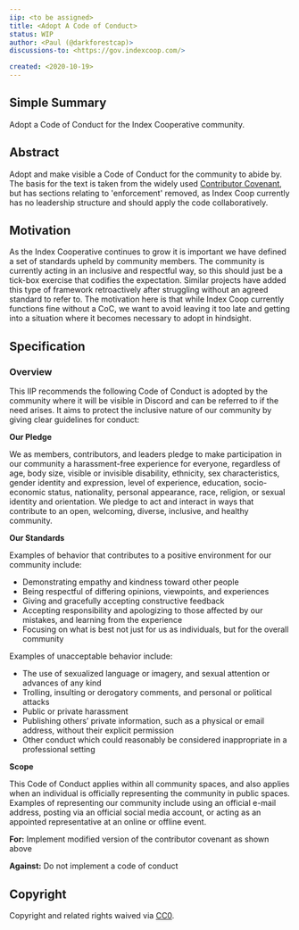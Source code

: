 ```yaml
---
iip: <to be assigned>
title: <Adopt A Code of Conduct>
status: WIP
author: <Paul (@darkforestcap)>
discussions-to: <https://gov.indexcoop.com/>

created: <2020-10-19>
---
```

## Simple Summary
<!--"If you can't explain it simply, you don't understand it well enough." Simply describe the outcome the proposed changes intends to achieve. This should be non-technical and accessible to a casual community member.-->
Adopt a Code of Conduct for the Index Cooperative community.

## Abstract
<!--A short (~200 word) description of the proposed change, the abstract should clearly describe the proposed change. This is what *will* be done if the IIP is implemented, not *why* it should be done or *how* it will be done. If the IIP proposes deploying a new contract, write, "we propose to deploy a new contract that will do x".-->
Adopt and make visible a Code of Conduct for the community to abide by. The basis for the text is taken from the widely used [Contributor Covenant](https://www.contributor-covenant.org/version/2/0/code_of_conduct/), but has sections relating to 'enforcement' removed, as Index Coop currently has no leadership structure and should apply the code collaboratively.

## Motivation
<!--This is the problem statement. This is the *why* of the IIP. It should clearly explain *why* the current state of the protocol is inadequate.  It is critical that you explain *why* the change is needed, if the IIP proposes changing how something is calculated, you must address *why* the current calculation is innaccurate or wrong. This is not the place to describe how the IIP will address the issue!-->
As the Index Cooperative continues to grow it is important we have defined a set of standards upheld by community members. The community is currently acting in an inclusive and respectful way, so this should just be a tick-box exercise that codifies the expectation.
Similar projects have added this type of framework retroactively after struggling without an agreed standard to refer to. The motivation here is that while Index Coop currently functions fine without a CoC, we want to avoid leaving it too late and getting into a situation where it becomes necessary to adopt in hindsight.

## Specification

### Overview
<!--This is a high level overview of *how* the IIP will solve the problem. The overview should clearly describe how the new feature will be implemented.-->
This IIP recommends the following Code of Conduct is adopted by the community where it will be visible in Discord and can be referred to if the need arises. It aims to protect the inclusive nature of our community by giving clear guidelines for conduct:

**Our Pledge**

We as members, contributors, and leaders pledge to make participation in our community a harassment-free experience for everyone, regardless of age, body size, visible or invisible disability, ethnicity, sex characteristics, gender identity and expression, level of experience, education, socio-economic status, nationality, personal appearance, race, religion, or sexual identity and orientation.
We pledge to act and interact in ways that contribute to an open, welcoming, diverse, inclusive, and healthy community.

**Our Standards**

Examples of behavior that contributes to a positive environment for our community include:
* Demonstrating empathy and kindness toward other people
* Being respectful of differing opinions, viewpoints, and experiences
* Giving and gracefully accepting constructive feedback
* Accepting responsibility and apologizing to those affected by our mistakes, and learning from the experience
* Focusing on what is best not just for us as individuals, but for the overall community

Examples of unacceptable behavior include:
* The use of sexualized language or imagery, and sexual attention or advances of any kind
* Trolling, insulting or derogatory comments, and personal or political attacks
* Public or private harassment
* Publishing others’ private information, such as a physical or email address, without their explicit permission
* Other conduct which could reasonably be considered inappropriate in a professional setting

**Scope**

This Code of Conduct applies within all community spaces, and also applies when an individual is officially representing the community in public spaces. Examples of representing our community include using an official e-mail address, posting via an official social media account, or acting as an appointed representative at an online or offline event.

**For:** Implement modified version of the contributor covenant as shown above

**Against:** Do not implement a code of conduct

## Copyright
Copyright and related rights waived via [CC0](https://creativecommons.org/publicdomain/zero/1.0/).
